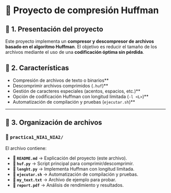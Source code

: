 # 📌 Proyecto de compresión Huffman

## 📌 1. Presentación del proyecto
Este proyecto implementa un **compresor y descompresor de archivos basado en el algoritmo Huffman**.
El objetivo es reducir el tamaño de los archivos mediante el uso de una **codificación óptima sin pérdida**.

## 📌 2. Características
* Compresión de archivos de texto o binarios**
* Descomprimir archivos comprimidos (`.huf`)**
* Gestión de caracteres especiales (acentos, espacios, etc.)**
* Opción de codificación Huffman con longitud limitada (`-l <L>`)**
* Automatización de compilación y pruebas (`ejecutar.sh`)**

---

## 📌 3. Organización de archivos
### 📂 `practica1_NIA1_NIA2/`
El archivo contiene:
- **📜 `README.md`** → Explicación del proyecto (este archivo).
- **📜 `huf.py`** → Script principal para comprimir/descomprimir.
- **📜 `lenght.py`** → Implementa Huffman con longitud limitada.
- **📜 `ejecutar.sh`** → Automatización de compilación y pruebas.
- **📜 `my_text.txt`** → Archivo de ejemplo para probar.
- **📜 `report.pdf`** → Análisis de rendimiento y resultados.
